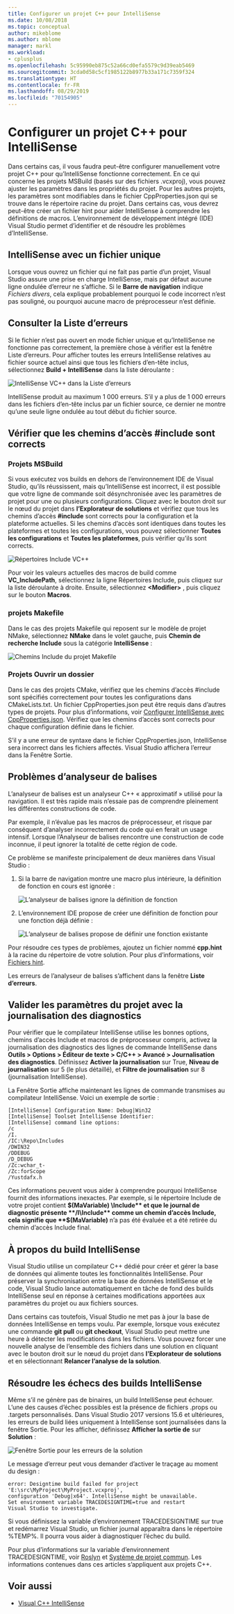 ```yaml
---
title: Configurer un projet C++ pour IntelliSense
ms.date: 10/08/2018
ms.topic: conceptual
author: mikeblome
ms.author: mblome
manager: markl
ms.workload:
- cplusplus
ms.openlocfilehash: 5c95990eb875c52a66cd0efa5579c9d39eab5469
ms.sourcegitcommit: 3cda0d58c5cf1985122b8977b33a171c7359f324
ms.translationtype: HT
ms.contentlocale: fr-FR
ms.lasthandoff: 08/29/2019
ms.locfileid: "70154905"
---
```

# <a name="configure-a-c-project-for-intellisense"></a>Configurer un projet C++ pour IntelliSense

Dans certains cas, il vous faudra peut-être configurer manuellement votre projet C++ pour qu’IntelliSense fonctionne correctement. En ce qui concerne les projets MSBuild (basés sur des fichiers .vcxproj), vous pouvez ajuster les paramètres dans les propriétés du projet. Pour les autres projets, les paramètres sont modifiables dans le fichier CppProperties.json qui se trouve dans le répertoire racine du projet. Dans certains cas, vous devrez peut-être créer un fichier hint pour aider IntelliSense à comprendre les définitions de macros. L’environnement de développement intégré (IDE) Visual Studio permet d’identifier et de résoudre les problèmes d’IntelliSense.

## <a name="single-file-intellisense"></a>IntelliSense avec un fichier unique

Lorsque vous ouvrez un fichier qui ne fait pas partie d’un projet, Visual Studio assure une prise en charge IntelliSense, mais par défaut aucune ligne ondulée d’erreur ne s’affiche. Si le **Barre de navigation** indique *Fichiers divers*, cela explique probablement pourquoi le code incorrect n’est pas souligné, ou pourquoi aucune macro de préprocesseur n’est définie.

## <a name="check-the-error-list"></a>Consulter la Liste d’erreurs

Si le fichier n’est pas ouvert en mode fichier unique et qu’IntelliSense ne fonctionne pas correctement, la première chose à vérifier est la fenêtre Liste d’erreurs. Pour afficher toutes les erreurs IntelliSense relatives au fichier source actuel ainsi que tous les fichiers d’en-tête inclus, sélectionnez **Build + IntelliSense** dans la liste déroulante :

![IntelliSense VC++ dans la Liste d’erreurs](media/vcpp-intellisense-error-list.png)

IntelliSense produit au maximum 1 000 erreurs. S’il y a plus de 1 000 erreurs dans les fichiers d’en-tête inclus par un fichier source, ce dernier ne montre qu’une seule ligne ondulée au tout début du fichier source.

## <a name="ensure-include-paths-are-correct"></a>Vérifier que les chemins d’accès #include sont corrects

### <a name="msbuild-projects"></a>Projets MSBuild

Si vous exécutez vos builds en dehors de l’environnement IDE de Visual Studio, qu’ils réussissent, mais qu’IntelliSense est incorrect, il est possible que votre ligne de commande soit désynchronisée avec les paramètres de projet pour une ou plusieurs configurations. Cliquez avec le bouton droit sur le nœud du projet dans **l’Explorateur de solutions** et vérifiez que tous les chemins d’accès **#include** sont corrects pour la configuration et la plateforme actuelles. Si les chemins d’accès sont identiques dans toutes les plateformes et toutes les configurations, vous pouvez sélectionner **Toutes les configurations** et **Toutes les plateformes**, puis vérifier qu’ils sont corrects.

![Répertoires Include VC++](media/vcpp-intellisense-include-paths.png)

Pour voir les valeurs actuelles des macros de build comme **VC_IncludePath**, sélectionnez la ligne Répertoires Include, puis cliquez sur la liste déroulante à droite. Ensuite, sélectionnez **\<Modifier>** , puis cliquez sur le bouton **Macros**.

### <a name="makefile-projects"></a>projets Makefile

Dans le cas des projets Makefile qui reposent sur le modèle de projet NMake, sélectionnez **NMake** dans le volet gauche, puis **Chemin de recherche Include** sous la catégorie **IntelliSense** :

![Chemins Include du projet Makefile](media/vcpp-intellisense-makefile-include-paths.png)

### <a name="open-folder-projects"></a>Projets Ouvrir un dossier

Dans le cas des projets CMake, vérifiez que les chemins d’accès #include sont spécifiés correctement pour toutes les configurations dans CMakeLists.txt. Un fichier CppProperties.json peut être requis dans d’autres types de projets. Pour plus d’informations, voir [Configurer IntelliSense avec CppProperties.json](/cpp/build/open-folder-projects-cpp#configure-code-navigation-with-cpppropertiesjson). Vérifiez que les chemins d’accès sont corrects pour chaque configuration définie dans le fichier.

S’il y a une erreur de syntaxe dans le fichier CppProperties.json, IntelliSense sera incorrect dans les fichiers affectés. Visual Studio affichera l’erreur dans la Fenêtre Sortie.

## <a name="tag-parser-issues"></a>Problèmes d’analyseur de balises

L’analyseur de balises est un analyseur C++ « approximatif » utilisé pour la navigation. Il est très rapide mais n’essaie pas de comprendre pleinement les différentes constructions de code.

Par exemple, il n’évalue pas les macros de préprocesseur, et risque par conséquent d’analyser incorrectement du code qui en ferait un usage intensif. Lorsque l’Analyseur de balises rencontre une construction de code inconnue, il peut ignorer la totalité de cette région de code.

Ce problème se manifeste principalement de deux manières dans Visual Studio :

1. Si la barre de navigation montre une macro plus intérieure, la définition de fonction en cours est ignorée :

   ![L’analyseur de balises ignore la définition de fonction](media/vcpp-intellisense-tag-parser-macro.png)

1. L’environnement IDE propose de créer une définition de fonction pour une fonction déjà définie :

   ![L’analyseur de balises propose de définir une fonction existante](media/vcpp-intellisense-tag-parser-function.png)

Pour résoudre ces types de problèmes, ajoutez un fichier nommé **cpp.hint** à la racine du répertoire de votre solution. Pour plus d’informations, voir [Fichiers hint](/cpp/build/reference/hint-files).

Les erreurs de l’analyseur de balises s’affichent dans la fenêtre **Liste d’erreurs**.

## <a name="validate-project-settings-with-diagnostic-logging"></a>Valider les paramètres du projet avec la journalisation des diagnostics

Pour vérifier que le compilateur IntelliSense utilise les bonnes options, chemins d’accès Include et macros de préprocesseur compris, activez la journalisation des diagnostics des lignes de commande IntelliSense dans **Outils > Options > Éditeur de texte > C/C++ > Avancé > Journalisation des diagnostics**. Définissez **Activer la journalisation** sur True, **Niveau de journalisation** sur 5 (le plus détaillé), et **Filtre de journalisation** sur 8 (journalisation IntelliSense).

La Fenêtre Sortie affiche maintenant les lignes de commande transmises au compilateur IntelliSense. Voici un exemple de sortie :

```output
[IntelliSense] Configuration Name: Debug|Win32
[IntelliSense] Toolset IntelliSense Identifier:
[IntelliSense] command line options:
/c
/I.
/IC:\Repo\Includes
/DWIN32
/DDEBUG
/D_DEBUG
/Zc:wchar_t-
/Zc:forScope
/Yustdafx.h
```

Ces informations peuvent vous aider à comprendre pourquoi IntelliSense fournit des informations inexactes. Par exemple, si le répertoire Include de votre projet contient **$(MaVariable) \Include** et que le journal de diagnostic présente **/I\Include** comme un chemin d’accès Include, cela signifie que **$(MaVariable)** n’a pas été évaluée et a été retirée du chemin d’accès Include final.

## <a name="about-the-intellisense-build"></a>À propos du build IntelliSense

Visual Studio utilise un compilateur C++ dédié pour créer et gérer la base de données qui alimente toutes les fonctionnalités IntelliSense. Pour préserver la synchronisation entre la base de données IntelliSense et le code, Visual Studio lance automatiquement en tâche de fond des builds IntelliSense seul en réponse à certaines modifications apportées aux paramètres du projet ou aux fichiers sources.

Dans certains cas toutefois, Visual Studio ne met pas à jour la base de données IntelliSense en temps voulu. Par exemple, lorsque vous exécutez une commande **git pull** ou **git checkout**, Visual Studio peut mettre une heure à détecter les modifications dans les fichiers. Vous pouvez forcer une nouvelle analyse de l’ensemble des fichiers dans une solution en cliquant avec le bouton droit sur le nœud du projet dans **l’Explorateur de solutions** et en sélectionnant **Relancer l’analyse de la solution**.

## <a name="troubleshooting-intellisense-build-failures"></a>Résoudre les échecs des builds IntelliSense

Même s’il ne génère pas de binaires, un build IntelliSense peut échouer. L’une des causes d’échec possibles est la présence de fichiers .props ou .targets personnalisés. Dans Visual Studio 2017 versions 15.6 et ultérieures, les erreurs de build liées uniquement à IntelliSense sont journalisées dans la fenêtre Sortie. Pour les afficher, définissez **Afficher la sortie de** sur **Solution** :

![Fenêtre Sortie pour les erreurs de la solution](media/vcpp-intellisense-output-window.png)

Le message d’erreur peut vous demander d’activer le traçage au moment du design :

```output
error: Designtime build failed for project 'E:\src\MyProject\MyProject.vcxproj',
configuration 'Debug|x64'. IntelliSense might be unavailable.
Set environment variable TRACEDESIGNTIME=true and restart
Visual Studio to investigate.
```

Si vous définissez la variable d’environnement TRACEDESIGNTIME sur true et redémarrez Visual Studio, un fichier journal apparaîtra dans le répertoire %TEMP%. Il pourra vous aider à diagnostiquer l’échec du build.

Pour plus d’informations sur la variable d’environnement TRACEDESIGNTIME, voir [Roslyn](https://github.com/dotnet/roslyn/wiki/Diagnosing-Project-System-Build-Errors) et [Système de projet commun](https://github.com/dotnet/project-system/blob/master/docs/design-time-builds.md). Les informations contenues dans ces articles s’appliquent aux projets C++.

## <a name="see-also"></a>Voir aussi

- [Visual C++ IntelliSense](visual-cpp-intellisense.md)
